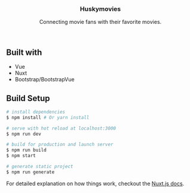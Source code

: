 <p align="center">
  <h3 align="center">Huskymovies</h3>

  <p align="center">
    Connecting movie fans with their favorite movies.
  </p>
</p>

<br>

## Built with

- Vue
- Nuxt
- Bootstrap/BootstrapVue

## Build Setup

``` bash
# install dependencies
$ npm install # Or yarn install

# serve with hot reload at localhost:3000
$ npm run dev

# build for production and launch server
$ npm run build
$ npm start

# generate static project
$ npm run generate
```

For detailed explanation on how things work, checkout the [Nuxt.js docs](https://github.com/nuxt/nuxt.js).

